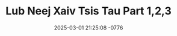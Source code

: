 ---
layout: movie-video-data
date: 2025-03-01 21:25:08 -0776
categories: movie

# Site Attributes
title: "Lub Neej Xaiv Tsis Tau Part 1,2,3"
permalink: "/movie/Lub_Neej_Xaiv_Tsis_Tau_Part_1,2,3"

# Movie Attributes
synopsis: ""
producer: "Hmong Action Entertainment"
director: "Pao Lee Yang, Peter Lee"
writer: "Mee Thao"
video_link: "https://youtu.be/SIwoP-3WqME?si=DSKvcgQKqyrPTqAD"
genre: ""
year: ""
release_type: "DVD"
storage: "Center for Hmong Studies"
thumbnail: "/assets/images/movie_thumbnails/Lub Neej Xaiv Tsis Tau Part 1,2,3.jpeg"
publishing_company: "Hmong Action Entertainment"

# Sequels + Parts
base_movie: ""
total_parts: 0
sequel: ""

# Movie Cast
cast:
- name: "True Thao"
- name: "Tong Vang"
- name: "Nale Lee"
---